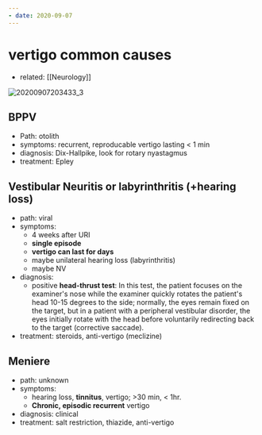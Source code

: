 ```yaml
---
- date: 2020-09-07
---
```


# vertigo common causes

- related: [[Neurology]]

![20200907203433_3](https://photos.thisispiggy.com/file/wikiFiles/20200907203433_3.png)

## BPPV

- Path: otolith
- symptoms: recurrent, reproducable vertigo lasting < 1 min
- diagnosis: Dix-Hallpike, look for rotary nyastagmus
- treatment: Epley

## Vestibular Neuritis or labyrinthritis (+hearing loss)

- path: viral
- symptoms:
	- 4 weeks after URI
	- **single episode**
	- **vertigo can last for days**
	- maybe unilateral hearing loss (labyrinthritis)
	- maybe NV
- diagnosis:
	- positive **head-thrust test**: In this test, the patient focuses on the examiner's nose while the examiner quickly rotates the patient's head 10-15 degrees to the side; normally, the eyes remain fixed on the target, but in a patient with a peripheral vestibular disorder, the eyes initially rotate with the head before voluntarily redirecting back to the target (corrective saccade).
- treatment: steroids, anti-vertigo (meclizine)

## Meniere

- path: unknown
- symptoms:
	- hearing loss, **tinnitus**, vertigo; >30 min, < 1hr.
	- **Chronic, episodic recurrent** vertigo
- diagnosis: clinical
- treatment: salt restriction, thiazide, anti-vertigo
